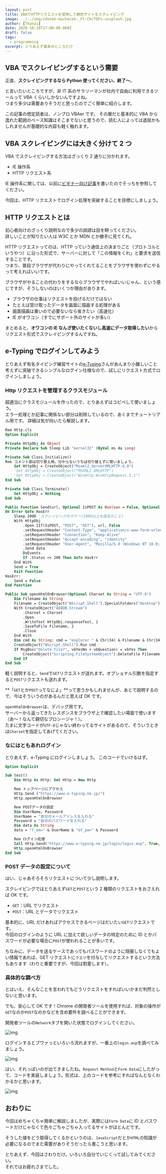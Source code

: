 ```yaml
---
layout: post
title: VBAでHTTPリクエストを使用して静的サイトをスクレイピング
image: ../../img/zdenek-machacek-_Ft-CKcTQFs-unsplash.jpg
author: [Thanai]
date: 2020-10-28T17:00:00.000Z
draft: false
tags:
  - programming
excerpt: とりあえず基本のところだけ
---
```


## VBA でスクレイピングするという需要

正直、**スクレイピングするなら Python 使ってください、終了〜**。

と言いたいところですが、非 IT 系のサラリーマンが社内で自由に利用できるツールって VBA くらいしかないんですよね。  
つまり多少は需要ありそうだと思ったのでごく簡単に紹介します。

この記事の想定読者は、ノンプロ VBAer です。
その層だと基本的に VBA から逸れた範囲のベース知識はそこまでないと思うので、読む人によっては退屈かもしれませんが基礎的な内容も軽く触れます。

## VBA スクレイピングには大きく分けて 2 つ

VBA でスクレイピングする方法はざっくり 2 通りに分かれます。

- IE 操作系
- HTTP リクエスト系

IE 操作系に関しては、以前に[ビギナー向け記事](https://thanaism.com/archives/386)を書いたのでそっちを参照してください。

今回は、HTTP リクエストでログイン処理を突破することを目標にしましょう。

## HTTP リクエストとは

初心者向けのざっくり説明なので多少の誤謬は目を瞑ってください。  
詳しいことが知りたい人は W3C とか MDN とか勝手に見てくれ。

HTTP リクエストってのは、HTTP っていう通信上の決まりごと（プロトコルというやつ）に沿った形式で、サーバーに対して「この情報をくれ」と要求を送信することです。  
つまり、普段ブラウザが代わりにやってくれてることをブラウザを使わずにやるって考えればいいです。

ブラウザがやることの代わりをするならブラウザでやればいいじゃん、という感じですが、そうしないのはいくつか理由があります。

- ブラウザの仕事はリクエストを投げるだけではない
- たとえば受け取ったデータを画面に描画する処理がある
- 画面描画は重いので必要ないなら省きたい（高速化）
- IE がオワコン（すでにサポート外のサイトが多い）

まとめると、**オワコンの IE なんざ使いたくないし高速にデータ取得したい**からリクエスト形式でスクレイピングするんですね。

## e-Typing でログインしてみよう

とりあえず有名タイピング練習サイトの[e-Typing](https://www.e-typing.ne.jp/)さんがあんまり小難しいこと考えずに突破できるシンプルなログイン仕様なので、試しにリクエスト方式でログインしましょう。

### Http リクエストを管理するクラスモジュール

超適当にクラスモジュールを作ったので、とりあえずはコピペして使いましょう。  
エラー処理とか記事に関係ない部分は削除しているので、あくまでチュートリアル用です。
詳細は気が向いたら解説します。

```vb
Rem Http.cls
Option Explicit

Private HttpObj As Object
Private Declare Sub Sleep Lib "kernel32" (ByVal ms As Long)

Private Sub Class_Initialize()
Rem コメント部は切り替え用。分からないうちは切り替えずに使いましょう。
    Set HttpObj = CreateObject("Msxml2.ServerXMLHTTP.6.0")
    'Set HttpObj = CreateObject("MSXML2.XMLHTTP")
    'Set HttpObj = CreateObject("WinHttp.WinHttpRequest.5.1")
End Sub

Private Sub Class_Terminate()
    Set HttpObj = Nothing
End Sub

Public Function Send(url, Optional IsPOST As Boolean = False, Optional data = vbEmpty) As Boolean
On Error GoTo HasErr
    Sleep 2000 'スクレイピングのマナー(1000以上を設定のこと)
    With HttpObj
        .Open IIf(IsPOST, "POST", "GET"), url, False
        .setRequestHeader "Content-Type", "application/x-www-form-urlencoded"
        .setRequestHeader "Connection", "Keep-Alive"
        .setRequestHeader "Accept-encoding", "identity"
        .setRequestHeader "User-Agent", "Mozilla/5.0 (Windows NT 10.0; Win64; x64) AppleWebKit/537.36 (KHTML, like Gecko) Chrome/84.0.4147.135 Safari/537.36"
        .Send data
        DoEvents
        If .Status <> 200 Then GoTo HasErr
    End With
    Send = True
    Exit Function
HasErr:
    Send = False
End Function

Public Sub openHtmlOnBrowser(Optional Charset As String = "UTF-8")
    Dim Filename As String
    Filename = CreateObject("WScript.Shell").SpecialFolders("Desktop") & Chr(92) & "tmp_" & Format(Now, "HHMMSS") & ".html"
    With CreateObject("ADODB.Stream")
        .Charset = Charset
        .Open
        .WriteText HttpObj.responseText, 1
        .SaveToFile Filename, 2
        .Close
    End With
    Dim cmd As String: cmd = "explorer " & Chr(34) & Filename & Chr(34)
    CreateObject("WScript.Shell").Run cmd
    If MsgBox("Delete file?", vbYesNo + vbQuestion) = vbYes Then
        CreateObject("Scripting.FileSystemObject").DeleteFile Filename
    End If
End Sub
```

軽く説明すると、`Send`で`GET`リクエストが送れます。オプショナル引数を指定すると`POST`リクエストも送れます。

**「`GET`とか`POST`ってなによ」**って思うかもしれませんが、あとで説明するので、今はそういうのがあるんだと思えば OK です。

`openHtmlOnBrowser`は、デバッグ用です。  
サーバーから返ってきたレスポンスをブラウザ上で確認したい場面で使います（あ〜！なんて親切なプロシージャ！）。  
たまに文字コードが`UTF-8`じゃない終わってるサイトがあるので、そういうときは`Charset`を指定してあげてください。

### なにはともあれログイン

とりあえず、e-Typing にログインしましょう。
このコードでいけるはず。

```vb
Option Explicit

Sub test()
    Dim Http As Http: Set Http = New Http

    Rem トップページにアクセス
    Http.Send ("https://www.e-typing.ne.jp/")
    Http.openHtmlOnBrowser

    Rem POSTデータの設定
    Dim UserName, Password
    UserName = "自分のメールアドレスを入れる"
    Password = "自分のパスワードを入れる"
    Dim data As String
    data = "f_em=" & UserName & "&f_pw=" & Password

    Rem ログイン処理
    Call Http.Send("https://www.e-typing.ne.jp/login/login.asp", True, data)
    Http.openHtmlOnBrowser
End Sub
```

### POST データの設定について

はい、じゃあそろそろリクエストについて少し説明します。

スクレイピングではとりあえず`GET`と`POST`という 2 種類のリクエストをおさえれば OK です。

- `GET`：URL でリクエスト
- `POST`：URL とデータでリクエスト

基本的に、URL だけあればアクセスできるページはだいたい`GET`リクエストです。  
今回のログインのように URL に加えて欲しいデータの特定のために ID とかパスワードが必要な場合に`POST`が使われることが多いです。

ちなみに、データを送るケースであってもパスワードのように隠蔽しなくてもよい情報であれば、GET リクエストに`クエリ`を付与してリクエストするという方法もあります（わりと重要ですが、今回は割愛します）。

### 具体的な調べ方

とはいえ、そんなことを言われてもどうリクエストをすればいいかまだ判然としないと思います。

でも、安心して OK です！Chrome の開発者ツールを使用すれば、対象の操作が`GET`なのか`POST`なのかなどを含め要件を調べることができます。

開発者ツールの`Network`タブを開いた状態でログインしてください。

![img](../../img/2020/10/e-typing_before-login.jpg)

ログインするとブワァっといろいろ流れますが、一番上の`login.asp`を調べてみましょう。

![img](../../img/2020/10/e-typing_after-login_1.jpg)

はい、それっぽいのが出てきましたね。`Request Method`と`Form Data`にしたがって、コードを実装しましょう。形式は、上のコードを参考にすればなんとなくわかるかと思います。

![img](../../img/2020/10/e-typing_after-login_2.jpg)

## おわりに

今回はめちゃくちゃ簡単に解説しましたが、実際には`Form Data`に ID とパスワードだけじゃなくて色々ごちゃごちゃ入ってるサイトがほとんどです。

そうした値をどう取得してくるかというのは、`JavaScript`だとか`HTML`の知識が必要になるのでまた需要がありそうだったら書こうと思います。

とりあえず、今回はさわりだけ。いろいろ自分でいじくって試してみてください。  
それではお疲れさまでした。
